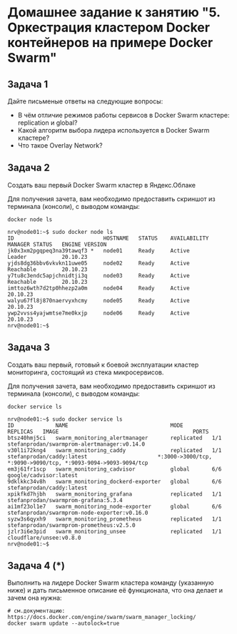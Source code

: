 # Домашнее задание к занятию "5. Оркестрация кластером Docker контейнеров на примере Docker Swarm"

## Задача 1

Дайте письменые ответы на следующие вопросы:

- В чём отличие режимов работы сервисов в Docker Swarm кластере: replication и global?
- Какой алгоритм выбора лидера используется в Docker Swarm кластере?
- Что такое Overlay Network?

## Задача 2

Создать ваш первый Docker Swarm кластер в Яндекс.Облаке

Для получения зачета, вам необходимо предоставить скриншот из терминала (консоли), с выводом команды:
```
docker node ls
```

```shell
nrv@node01:~$ sudo docker node ls
ID                            HOSTNAME   STATUS    AVAILABILITY   MANAGER STATUS   ENGINE VERSION
jk0x3xm2pgqpeq3na39tawqf3 *   node01     Ready     Active         Leader           20.10.23
yjds8dg36bbv6vkvkn11uwe05     node02     Ready     Active         Reachable        20.10.23
y7tu8c3endc5apjchnidtji3q     node03     Ready     Active         Reachable        20.10.23
imttoz6wth7d2tp0hhezp2a0m     node04     Ready     Active                          20.10.23
walyu67fl8j870naervyxhcmy     node05     Ready     Active                          20.10.23
ywp2vvss4yajwmtse7me0kxjp     node06     Ready     Active                          20.10.23
nrv@node01:~$
```

## Задача 3

Создать ваш первый, готовый к боевой эксплуатации кластер мониторинга, состоящий из стека микросервисов.

Для получения зачета, вам необходимо предоставить скриншот из терминала (консоли), с выводом команды:
```
docker service ls
```

```shell
nrv@node01:~$ sudo docker service ls
ID             NAME                                MODE         REPLICAS   IMAGE                                          PORTS
btsz40hmj5ci   swarm_monitoring_alertmanager       replicated   1/1        stefanprodan/swarmprom-alertmanager:v0.14.0
v30l1i72kng4   swarm_monitoring_caddy              replicated   1/1        stefanprodan/caddy:latest                      *:3000->3000/tcp, *:9090->9090/tcp, *:9093-9094->9093-9094/tcp
em3j61fr1scp   swarm_monitoring_cadvisor           global       6/6        google/cadvisor:latest
9dklkkc34v8h   swarm_monitoring_dockerd-exporter   global       6/6        stefanprodan/caddy:latest
xpikfkd7hjbh   swarm_monitoring_grafana            replicated   1/1        stefanprodan/swarmprom-grafana:5.3.4
ai1mf23ol1e7   swarm_monitoring_node-exporter      global       6/6        stefanprodan/swarmprom-node-exporter:v0.16.0
syzw3s6qyxh9   swarm_monitoring_prometheus         replicated   1/1        stefanprodan/swarmprom-prometheus:v2.5.0
jzlr3i6e3pid   swarm_monitoring_unsee              replicated   1/1        cloudflare/unsee:v0.8.0
nrv@node01:~$
```

## Задача 4 (*)

Выполнить на лидере Docker Swarm кластера команду (указанную ниже) и дать письменное описание её функционала, что она делает и зачем она нужна:
```
# см.документацию: https://docs.docker.com/engine/swarm/swarm_manager_locking/
docker swarm update --autolock=true
```
